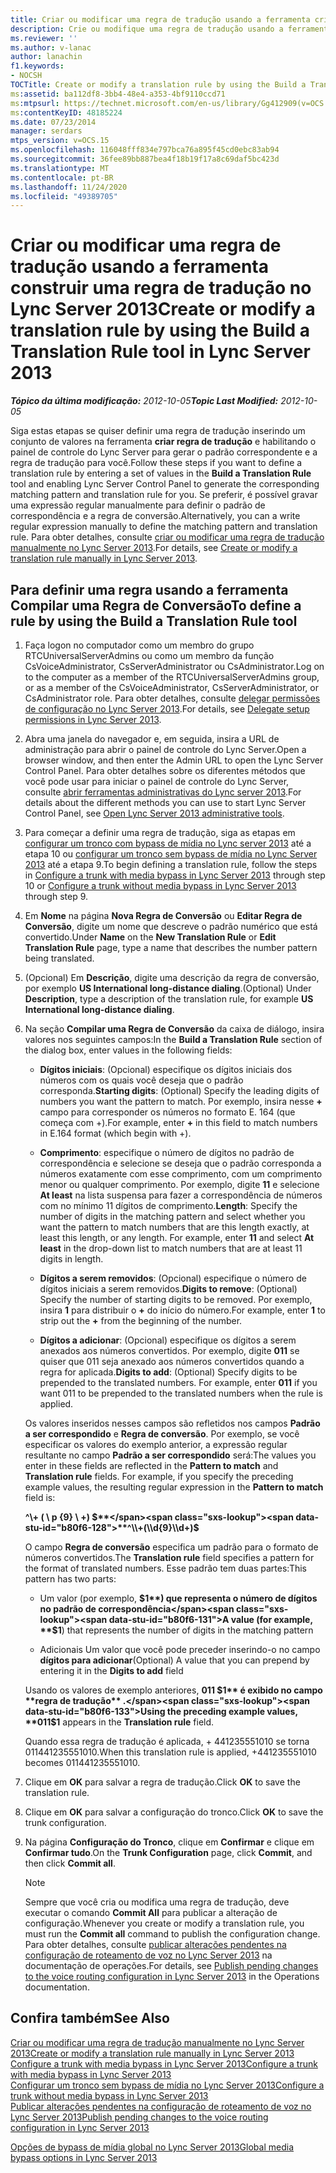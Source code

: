 ```yaml
---
title: Criar ou modificar uma regra de tradução usando a ferramenta criar regra de tradução
description: Crie ou modifique uma regra de tradução usando a ferramenta construir uma regra de tradução.
ms.reviewer: ''
ms.author: v-lanac
author: lanachin
f1.keywords:
- NOCSH
TOCTitle: Create or modify a translation rule by using the Build a Translation Rule tool
ms:assetid: ba112df8-3bb4-48e4-a353-4bf9110ccd71
ms:mtpsurl: https://technet.microsoft.com/en-us/library/Gg412909(v=OCS.15)
ms:contentKeyID: 48185224
ms.date: 07/23/2014
manager: serdars
mtps_version: v=OCS.15
ms.openlocfilehash: 116048fff834e797bca76a895f45cd0ebc83ab94
ms.sourcegitcommit: 36fee89bb887bea4f18b19f17a8c69daf5bc423d
ms.translationtype: MT
ms.contentlocale: pt-BR
ms.lasthandoff: 11/24/2020
ms.locfileid: "49389705"
---
```

# <a name="create-or-modify-a-translation-rule-by-using-the-build-a-translation-rule-tool-in-lync-server-2013"></a><span data-ttu-id="b80f6-103">Criar ou modificar uma regra de tradução usando a ferramenta construir uma regra de tradução no Lync Server 2013</span><span class="sxs-lookup"><span data-stu-id="b80f6-103">Create or modify a translation rule by using the Build a Translation Rule tool in Lync Server 2013</span></span>

<div data-xmlns="http://www.w3.org/1999/xhtml">

<div class="topic" data-xmlns="http://www.w3.org/1999/xhtml" data-msxsl="urn:schemas-microsoft-com:xslt" data-cs="https://msdn.microsoft.com/">

<div data-asp="https://msdn2.microsoft.com/asp">



</div>

<div id="mainSection">

<div id="mainBody"><span data-ttu-id="b80f6-104">

<span> </span></span><span class="sxs-lookup"><span data-stu-id="b80f6-104">

<span> </span></span></span>

<span data-ttu-id="b80f6-105">_**Tópico da última modificação:** 2012-10-05_</span><span class="sxs-lookup"><span data-stu-id="b80f6-105">_**Topic Last Modified:** 2012-10-05_</span></span>

<span data-ttu-id="b80f6-106">Siga estas etapas se quiser definir uma regra de tradução inserindo um conjunto de valores na ferramenta **criar regra de tradução** e habilitando o painel de controle do Lync Server para gerar o padrão correspondente e a regra de tradução para você.</span><span class="sxs-lookup"><span data-stu-id="b80f6-106">Follow these steps if you want to define a translation rule by entering a set of values in the **Build a Translation Rule** tool and enabling Lync Server Control Panel to generate the corresponding matching pattern and translation rule for you.</span></span> <span data-ttu-id="b80f6-107">Se preferir, é possível gravar uma expressão regular manualmente para definir o padrão de correspondência e a regra de conversão.</span><span class="sxs-lookup"><span data-stu-id="b80f6-107">Alternatively, you can a write regular expression manually to define the matching pattern and translation rule.</span></span> <span data-ttu-id="b80f6-108">Para obter detalhes, consulte [criar ou modificar uma regra de tradução manualmente no Lync Server 2013](lync-server-2013-create-or-modify-a-translation-rule-manually.md).</span><span class="sxs-lookup"><span data-stu-id="b80f6-108">For details, see [Create or modify a translation rule manually in Lync Server 2013](lync-server-2013-create-or-modify-a-translation-rule-manually.md).</span></span>

<div>

## <a name="to-define-a-rule-by-using-the-build-a-translation-rule-tool"></a><span data-ttu-id="b80f6-109">Para definir uma regra usando a ferramenta Compilar uma Regra de Conversão</span><span class="sxs-lookup"><span data-stu-id="b80f6-109">To define a rule by using the Build a Translation Rule tool</span></span>

1.  <span data-ttu-id="b80f6-110">Faça logon no computador como um membro do grupo RTCUniversalServerAdmins ou como um membro da função CsVoiceAdministrator, CsServerAdministrator ou CsAdministrator.</span><span class="sxs-lookup"><span data-stu-id="b80f6-110">Log on to the computer as a member of the RTCUniversalServerAdmins group, or as a member of the CsVoiceAdministrator, CsServerAdministrator, or CsAdministrator role.</span></span> <span data-ttu-id="b80f6-111">Para obter detalhes, consulte [delegar permissões de configuração no Lync Server 2013](lync-server-2013-delegate-setup-permissions.md).</span><span class="sxs-lookup"><span data-stu-id="b80f6-111">For details, see [Delegate setup permissions in Lync Server 2013](lync-server-2013-delegate-setup-permissions.md).</span></span>

2.  <span data-ttu-id="b80f6-112">Abra uma janela do navegador e, em seguida, insira a URL de administração para abrir o painel de controle do Lync Server.</span><span class="sxs-lookup"><span data-stu-id="b80f6-112">Open a browser window, and then enter the Admin URL to open the Lync Server Control Panel.</span></span> <span data-ttu-id="b80f6-113">Para obter detalhes sobre os diferentes métodos que você pode usar para iniciar o painel de controle do Lync Server, consulte [abrir ferramentas administrativas do Lync server 2013](lync-server-2013-open-lync-server-administrative-tools.md).</span><span class="sxs-lookup"><span data-stu-id="b80f6-113">For details about the different methods you can use to start Lync Server Control Panel, see [Open Lync Server 2013 administrative tools](lync-server-2013-open-lync-server-administrative-tools.md).</span></span>

3.  <span data-ttu-id="b80f6-114">Para começar a definir uma regra de tradução, siga as etapas em [configurar um tronco com bypass de mídia no Lync server 2013](lync-server-2013-configure-a-trunk-with-media-bypass.md) até a etapa 10 ou [configurar um tronco sem bypass de mídia no Lync Server 2013](lync-server-2013-configure-a-trunk-without-media-bypass.md) até a etapa 9.</span><span class="sxs-lookup"><span data-stu-id="b80f6-114">To begin defining a translation rule, follow the steps in [Configure a trunk with media bypass in Lync Server 2013](lync-server-2013-configure-a-trunk-with-media-bypass.md) through step 10 or [Configure a trunk without media bypass in Lync Server 2013](lync-server-2013-configure-a-trunk-without-media-bypass.md) through step 9.</span></span>

4.  <span data-ttu-id="b80f6-115">Em  **Nome** na página  **Nova Regra de Conversão** ou **Editar Regra de Conversão**, digite um nome que descreve o padrão numérico que está convertido.</span><span class="sxs-lookup"><span data-stu-id="b80f6-115">Under **Name** on the **New Translation Rule** or **Edit Translation Rule** page, type a name that describes the number pattern being translated.</span></span>

5.  <span data-ttu-id="b80f6-116">(Opcional) Em  **Descrição**, digite uma descrição da regra de conversão, por exemplo  **US International long-distance dialing**.</span><span class="sxs-lookup"><span data-stu-id="b80f6-116">(Optional) Under **Description**, type a description of the translation rule, for example **US International long-distance dialing**.</span></span>

6.  <span data-ttu-id="b80f6-117">Na seção  **Compilar uma Regra de Conversão** da caixa de diálogo, insira valores nos seguintes campos:</span><span class="sxs-lookup"><span data-stu-id="b80f6-117">In the **Build a Translation Rule** section of the dialog box, enter values in the following fields:</span></span>
    
      - <span data-ttu-id="b80f6-118">**Dígitos iniciais**: (Opcional) especifique os dígitos iniciais dos números com os quais você deseja que o padrão corresponda.</span><span class="sxs-lookup"><span data-stu-id="b80f6-118">**Starting digits**: (Optional) Specify the leading digits of numbers you want the pattern to match.</span></span> <span data-ttu-id="b80f6-119">Por exemplo, insira nesse **+** campo para corresponder os números no formato E. 164 (que começa com +).</span><span class="sxs-lookup"><span data-stu-id="b80f6-119">For example, enter **+** in this field to match numbers in E.164 format (which begin with +).</span></span>
    
      - <span data-ttu-id="b80f6-p105">**Comprimento**: especifique o número de dígitos no padrão de correspondência e selecione se deseja que o padrão corresponda a números exatamente com esse comprimento, com um comprimento menor ou qualquer comprimento. Por exemplo, digite  **11** e selecione  **At least** na lista suspensa para fazer a correspondência de números com no mínimo 11 dígitos de comprimento.</span><span class="sxs-lookup"><span data-stu-id="b80f6-p105">**Length**: Specify the number of digits in the matching pattern and select whether you want the pattern to match numbers that are this length exactly, at least this length, or any length. For example, enter **11** and select **At least** in the drop-down list to match numbers that are at least 11 digits in length.</span></span>
    
      - <span data-ttu-id="b80f6-122">**Dígitos a serem removidos**: (Opcional) especifique o número de dígitos iniciais a serem removidos.</span><span class="sxs-lookup"><span data-stu-id="b80f6-122">**Digits to remove**: (Optional) Specify the number of starting digits to be removed.</span></span> <span data-ttu-id="b80f6-123">Por exemplo, insira **1** para distribuir o **+** do início do número.</span><span class="sxs-lookup"><span data-stu-id="b80f6-123">For example, enter **1** to strip out the **+** from the beginning of the number.</span></span>
    
      - <span data-ttu-id="b80f6-p107">**Dígitos a adicionar**: (Opcional) especifique os dígitos a serem anexados aos números convertidos. Por exemplo, digite  **011** se quiser que 011 seja anexado aos números convertidos quando a regra for aplicada.</span><span class="sxs-lookup"><span data-stu-id="b80f6-p107">**Digits to add**: (Optional) Specify digits to be prepended to the translated numbers. For example, enter **011** if you want 011 to be prepended to the translated numbers when the rule is applied.</span></span>
    
    <span data-ttu-id="b80f6-p108">Os valores inseridos nesses campos são refletidos nos campos  **Padrão a ser correspondido** e  **Regra de conversão**. Por exemplo, se você especificar os valores do exemplo anterior, a expressão regular resultante no campo  **Padrão a ser correspondido** será:</span><span class="sxs-lookup"><span data-stu-id="b80f6-p108">The values you enter in these fields are reflected in the **Pattern to match** and **Translation rule** fields. For example, if you specify the preceding example values, the resulting regular expression in the **Pattern to match** field is:</span></span>
    
    <span data-ttu-id="b80f6-128">**^\\+ ( \\ p {9} \\ +) $**</span><span class="sxs-lookup"><span data-stu-id="b80f6-128">**^\\+(\\d{9}\\d+)$**</span></span>
    
    <span data-ttu-id="b80f6-129">O campo  **Regra de conversão** especifica um padrão para o formato de números convertidos.</span><span class="sxs-lookup"><span data-stu-id="b80f6-129">The **Translation rule** field specifies a pattern for the format of translated numbers.</span></span> <span data-ttu-id="b80f6-130">Esse padrão tem duas partes:</span><span class="sxs-lookup"><span data-stu-id="b80f6-130">This pattern has two parts:</span></span>
    
      - <span data-ttu-id="b80f6-131">Um valor (por exemplo, **$1**) que representa o número de dígitos no padrão de correspondência</span><span class="sxs-lookup"><span data-stu-id="b80f6-131">A value (for example, **$1**) that represents the number of digits in the matching pattern</span></span>
    
      - <span data-ttu-id="b80f6-132">Adicionais Um valor que você pode preceder inserindo-o no campo **dígitos para adicionar**</span><span class="sxs-lookup"><span data-stu-id="b80f6-132">(Optional) A value that you can prepend by entering it in the **Digits to add** field</span></span>
    
    <span data-ttu-id="b80f6-133">Usando os valores de exemplo anteriores, **011 $1** é exibido no campo **regra de tradução** .</span><span class="sxs-lookup"><span data-stu-id="b80f6-133">Using the preceding example values, **011$1** appears in the **Translation rule** field.</span></span>
    
    <span data-ttu-id="b80f6-134">Quando essa regra de tradução é aplicada, + 441235551010 se torna 011441235551010.</span><span class="sxs-lookup"><span data-stu-id="b80f6-134">When this translation rule is applied, +441235551010 becomes 011441235551010.</span></span>

7.  <span data-ttu-id="b80f6-135">Clique em **OK** para salvar a regra de tradução.</span><span class="sxs-lookup"><span data-stu-id="b80f6-135">Click **OK** to save the translation rule.</span></span>

8.  <span data-ttu-id="b80f6-136">Clique em **OK** para salvar a configuração do tronco.</span><span class="sxs-lookup"><span data-stu-id="b80f6-136">Click **OK** to save the trunk configuration.</span></span>

9.  <span data-ttu-id="b80f6-137">Na página **Configuração do Tronco**, clique em **Confirmar** e clique em **Confirmar tudo**.</span><span class="sxs-lookup"><span data-stu-id="b80f6-137">On the **Trunk Configuration** page, click **Commit**, and then click **Commit all**.</span></span>
    
    <div>
    

    > [!NOTE]
    > <span data-ttu-id="b80f6-138">Sempre que você cria ou modifica uma regra de tradução, deve executar o comando <STRONG>Commit All</STRONG> para publicar a alteração de configuração.</span><span class="sxs-lookup"><span data-stu-id="b80f6-138">Whenever you create or modify a translation rule, you must run the <STRONG>Commit all</STRONG> command to publish the configuration change.</span></span> <span data-ttu-id="b80f6-139">Para obter detalhes, consulte <A href="lync-server-2013-publish-pending-changes-to-the-voice-routing-configuration.md">publicar alterações pendentes na configuração de roteamento de voz no Lync Server 2013</A> na documentação de operações.</span><span class="sxs-lookup"><span data-stu-id="b80f6-139">For details, see <A href="lync-server-2013-publish-pending-changes-to-the-voice-routing-configuration.md">Publish pending changes to the voice routing configuration in Lync Server 2013</A> in the Operations documentation.</span></span>

    
    </div>

</div>

<div>

## <a name="see-also"></a><span data-ttu-id="b80f6-140">Confira também</span><span class="sxs-lookup"><span data-stu-id="b80f6-140">See Also</span></span>


[<span data-ttu-id="b80f6-141">Criar ou modificar uma regra de tradução manualmente no Lync Server 2013</span><span class="sxs-lookup"><span data-stu-id="b80f6-141">Create or modify a translation rule manually in Lync Server 2013</span></span>](lync-server-2013-create-or-modify-a-translation-rule-manually.md)  
[<span data-ttu-id="b80f6-142">Configure a trunk with media bypass in Lync Server 2013</span><span class="sxs-lookup"><span data-stu-id="b80f6-142">Configure a trunk with media bypass in Lync Server 2013</span></span>](lync-server-2013-configure-a-trunk-with-media-bypass.md)  
[<span data-ttu-id="b80f6-143">Configurar um tronco sem bypass de mídia no Lync Server 2013</span><span class="sxs-lookup"><span data-stu-id="b80f6-143">Configure a trunk without media bypass in Lync Server 2013</span></span>](lync-server-2013-configure-a-trunk-without-media-bypass.md)  
[<span data-ttu-id="b80f6-144">Publicar alterações pendentes na configuração de roteamento de voz no Lync Server 2013</span><span class="sxs-lookup"><span data-stu-id="b80f6-144">Publish pending changes to the voice routing configuration in Lync Server 2013</span></span>](lync-server-2013-publish-pending-changes-to-the-voice-routing-configuration.md)  


[<span data-ttu-id="b80f6-145">Opções de bypass de mídia global no Lync Server 2013</span><span class="sxs-lookup"><span data-stu-id="b80f6-145">Global media bypass options in Lync Server 2013</span></span>](lync-server-2013-global-media-bypass-options.md)  
  

<span data-ttu-id="b80f6-146"></div>

</div>

<span> </span>

</div>

</div>

</span><span class="sxs-lookup"><span data-stu-id="b80f6-146"></div>

</div>

<span> </span>

</div>

</div>

</span></span></div>

